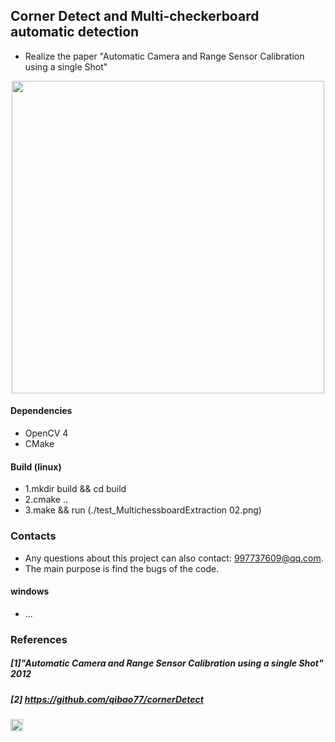 ## Corner Detect and Multi-checkerboard automatic detection 
- Realize the paper "Automatic Camera and Range Sensor Calibration using a single Shot"

<p align="center">
<img src="result02.png" width="500"> 
</p>

#### Dependencies
- OpenCV 4
- CMake
#### Build (linux)
- 1.mkdir build && cd build
- 2.cmake ..
- 3.make && run (./test_MultichessboardExtraction 02.png)
### Contacts
- Any questions about this project can also contact: 997737609@qq.com.
- The main purpose is find the bugs of the code.

#### windows 
- ...


### References
##### [1]"Automatic Camera and Range Sensor Calibration using a single Shot" 2012

##### [2] https://github.com/qibao77/cornerDetect

[<img src="https://api.gitsponsors.com/api/badge/img?id=113282376" height="20">](https://api.gitsponsors.com/api/badge/link?p=80qeK1gsfPYAjmzvTSnKlXCVheYCpyGGZnCeN1eGseM9HE+1nX7DF5J/c2yic32X)







